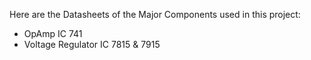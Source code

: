 Here are the Datasheets of the Major Components used in this project:
- OpAmp IC 741
- Voltage Regulator IC 7815 & 7915
